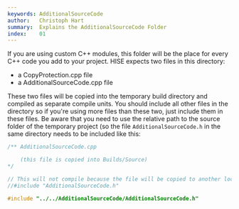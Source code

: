```yaml
---
keywords: AdditionalSourceCode
author:   Christoph Hart
summary:  Explains the AdditionalSourceCode Folder
index:    01
---
```


If you are using custom C++ modules, this folder will be the place for every C++ code you add to your project. HISE expects two files in this directory: 

- a CopyProtection.cpp file 
- a AdditionalSourceCode.cpp file
 
These two files will be copied into the temporary build directory and compiled as separate compile units. You should include all other files in the directory so if you're using more files than these two, just include them in these files. Be aware that you need to use the relative path to the source folder of the temporary project (so the file `AdditionalSourceCode.h` in the same directory needs to be included like this:

```cpp
/** AdditionalSourceCode.cpp

	(this file is copied into Builds/Source)
*/

// This will not compile because the file will be copied to another location
//#include "AdditionalSourceCode.h"

#include "../../AdditionalSourceCode/AdditionalSourceCode.h"
```
